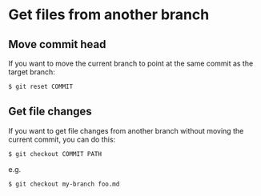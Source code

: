 # Get files from another branch

## Move commit head

If you want to move the current branch to point at the same commit as the target branch:

```sh
$ git reset COMMIT
```

## Get file changes

If you want to get file changes from another branch without moving the current commit, you can do this:

```sh
$ git checkout COMMIT PATH
```

e.g.

```sh
$ git checkout my-branch foo.md
```
